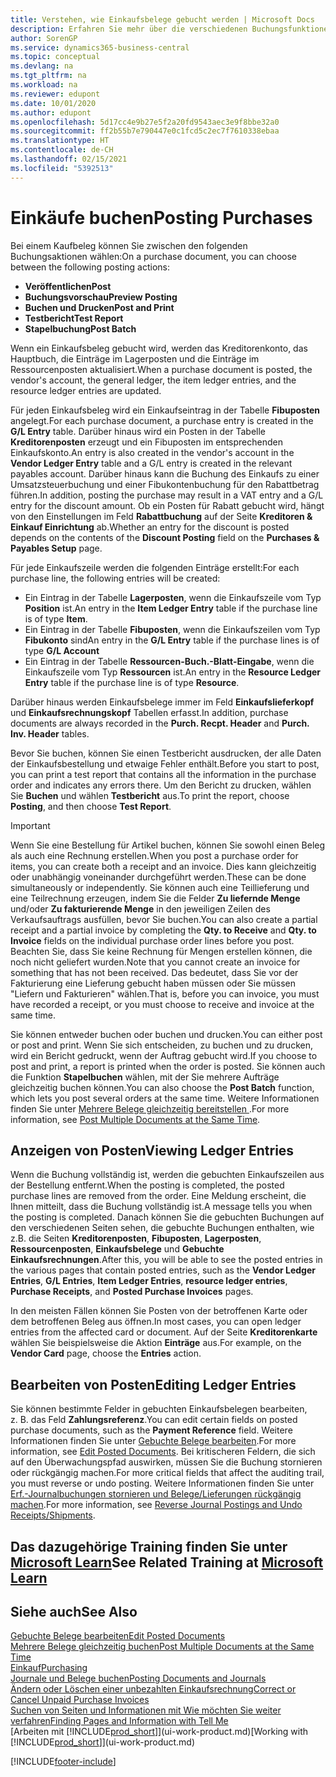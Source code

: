 ```yaml
---
title: Verstehen, wie Einkaufsbelege gebucht werden | Microsoft Docs
description: Erfahren Sie mehr über die verschiedenen Buchungsfunktionen zum Buchen von Einkaufsbelegen und wie Sie gebuchte Belege aktualisieren können.
author: SorenGP
ms.service: dynamics365-business-central
ms.topic: conceptual
ms.devlang: na
ms.tgt_pltfrm: na
ms.workload: na
ms.reviewer: edupont
ms.date: 10/01/2020
ms.author: edupont
ms.openlocfilehash: 5d17cc4e9b27e5f2a20fd9543aec3e9f8bbe32a0
ms.sourcegitcommit: ff2b55b7e790447e0c1fcd5c2ec7f7610338ebaa
ms.translationtype: HT
ms.contentlocale: de-CH
ms.lasthandoff: 02/15/2021
ms.locfileid: "5392513"
---
```

# <a name="posting-purchases"></a><span data-ttu-id="32c2e-103">Einkäufe buchen</span><span class="sxs-lookup"><span data-stu-id="32c2e-103">Posting Purchases</span></span>
<span data-ttu-id="32c2e-104">Bei einem Kaufbeleg können Sie zwischen den folgenden Buchungsaktionen wählen:</span><span class="sxs-lookup"><span data-stu-id="32c2e-104">On a purchase document, you can choose between the following posting actions:</span></span>

* <span data-ttu-id="32c2e-105">**Veröffentlichen**</span><span class="sxs-lookup"><span data-stu-id="32c2e-105">**Post**</span></span>
* <span data-ttu-id="32c2e-106">**Buchungsvorschau**</span><span class="sxs-lookup"><span data-stu-id="32c2e-106">**Preview Posting**</span></span>
* <span data-ttu-id="32c2e-107">**Buchen und Drucken**</span><span class="sxs-lookup"><span data-stu-id="32c2e-107">**Post and Print**</span></span>
* <span data-ttu-id="32c2e-108">**Testbericht**</span><span class="sxs-lookup"><span data-stu-id="32c2e-108">**Test Report**</span></span>
* <span data-ttu-id="32c2e-109">**Stapelbuchung**</span><span class="sxs-lookup"><span data-stu-id="32c2e-109">**Post Batch**</span></span>

<span data-ttu-id="32c2e-110">Wenn ein Einkaufsbeleg gebucht wird, werden das Kreditorenkonto, das Hauptbuch, die Einträge im Lagerposten und die Einträge im Ressourcenposten aktualisiert.</span><span class="sxs-lookup"><span data-stu-id="32c2e-110">When a purchase document is posted, the vendor's account, the general ledger, the item ledger entries, and the resource ledger entries  are updated.</span></span>

<span data-ttu-id="32c2e-111">Für jeden Einkaufsbeleg wird ein Einkaufseintrag in der Tabelle **Fibuposten** angelegt.</span><span class="sxs-lookup"><span data-stu-id="32c2e-111">For each purchase document, a purchase entry is created in the **G/L Entry** table.</span></span> <span data-ttu-id="32c2e-112">Darüber hinaus wird ein Posten in der Tabelle **Kreditorenposten** erzeugt und ein Fibuposten im entsprechenden Einkaufskonto.</span><span class="sxs-lookup"><span data-stu-id="32c2e-112">An entry is also created in the vendor's account in the **Vendor Ledger Entry** table and a G/L entry is created in the relevant payables account.</span></span> <span data-ttu-id="32c2e-113">Darüber hinaus kann die Buchung des Einkaufs zu einer Umsatzsteuerbuchung und einer Fibukontenbuchung für den Rabattbetrag führen.</span><span class="sxs-lookup"><span data-stu-id="32c2e-113">In addition, posting the purchase may result in a VAT entry and a G/L entry for the discount amount.</span></span> <span data-ttu-id="32c2e-114">Ob ein Posten für Rabatt gebucht wird, hängt von den Einstellungen im Feld **Rabattbuchung** auf der Seite **Kreditoren & Einkauf Einrichtung** ab.</span><span class="sxs-lookup"><span data-stu-id="32c2e-114">Whether an entry for the discount is posted depends on the contents of the **Discount Posting** field on the **Purchases & Payables Setup** page.</span></span>

<span data-ttu-id="32c2e-115">Für jede Einkaufszeile werden die folgenden Einträge erstellt:</span><span class="sxs-lookup"><span data-stu-id="32c2e-115">For each purchase line, the following entries will be created:</span></span>
- <span data-ttu-id="32c2e-116">Ein Eintrag in der Tabelle **Lagerposten**, wenn die Einkaufszeile vom Typ **Position** ist.</span><span class="sxs-lookup"><span data-stu-id="32c2e-116">An entry in the **Item Ledger Entry** table if the purchase line is of type **Item**.</span></span>
- <span data-ttu-id="32c2e-117">Ein Eintrag in der Tabelle **Fibuposten**, wenn die Einkaufszeilen vom Typ **Fibukonto** sind</span><span class="sxs-lookup"><span data-stu-id="32c2e-117">An entry in the **G/L Entry** table if the purchase lines is of type **G/L Account**</span></span>
- <span data-ttu-id="32c2e-118">Ein Eintrag in der Tabelle **Ressourcen-Buch.-Blatt-Eingabe**, wenn die Einkaufszeile vom Typ **Ressourcen** ist.</span><span class="sxs-lookup"><span data-stu-id="32c2e-118">An entry in the **Resource Ledger Entry** table if the purchase line is of type **Resource**.</span></span>

<span data-ttu-id="32c2e-119">Darüber hinaus werden Einkaufsbelege immer im Feld **Einkaufslieferkopf** und **Einkaufsrechnungskopf** Tabellen erfasst.</span><span class="sxs-lookup"><span data-stu-id="32c2e-119">In addition, purchase documents are always recorded in the **Purch. Recpt. Header** and **Purch. Inv. Header** tables.</span></span>

<span data-ttu-id="32c2e-120">Bevor Sie buchen, können Sie einen Testbericht ausdrucken, der alle Daten der Einkaufsbestellung und etwaige Fehler enthält.</span><span class="sxs-lookup"><span data-stu-id="32c2e-120">Before you start to post, you can print a test report that contains all the information in the purchase order and indicates any errors there.</span></span> <span data-ttu-id="32c2e-121">Um den Bericht zu drucken, wählen Sie **Buchen** und wählen **Testbericht** aus.</span><span class="sxs-lookup"><span data-stu-id="32c2e-121">To print the report, choose **Posting**, and then choose **Test Report**.</span></span>

> [!IMPORTANT]  
>   <span data-ttu-id="32c2e-122">Wenn Sie eine Bestellung für Artikel buchen, können Sie sowohl einen Beleg als auch eine Rechnung erstellen.</span><span class="sxs-lookup"><span data-stu-id="32c2e-122">When you post a purchase order for items, you can create both a receipt and an invoice.</span></span> <span data-ttu-id="32c2e-123">Dies kann gleichzeitig oder unabhängig voneinander durchgeführt werden.</span><span class="sxs-lookup"><span data-stu-id="32c2e-123">These can be done simultaneously or independently.</span></span> <span data-ttu-id="32c2e-124">Sie können auch eine Teillieferung und eine Teilrechnung erzeugen, indem Sie die Felder **Zu liefernde Menge** und/oder **Zu fakturierende Menge** in den jeweiligen Zeilen des Verkaufsauftrags ausfüllen, bevor Sie buchen.</span><span class="sxs-lookup"><span data-stu-id="32c2e-124">You can also create a partial receipt and a partial invoice by completing the **Qty. to Receive** and **Qty. to Invoice** fields on the individual purchase order lines before you post.</span></span> <span data-ttu-id="32c2e-125">Beachten Sie, dass Sie keine Rechnung für Mengen erstellen können, die noch nicht geliefert wurden.</span><span class="sxs-lookup"><span data-stu-id="32c2e-125">Note that you cannot create an invoice for something that has not been received.</span></span> <span data-ttu-id="32c2e-126">Das bedeutet, dass Sie vor der Fakturierung eine Lieferung gebucht haben müssen oder Sie müssen "Liefern und Fakturieren" wählen.</span><span class="sxs-lookup"><span data-stu-id="32c2e-126">That is, before you can invoice, you must have recorded a receipt, or you must choose to receive and invoice at the same time.</span></span>

<span data-ttu-id="32c2e-127">Sie können entweder buchen oder buchen und drucken.</span><span class="sxs-lookup"><span data-stu-id="32c2e-127">You can either post or post and print.</span></span> <span data-ttu-id="32c2e-128">Wenn Sie sich entscheiden, zu buchen und zu drucken, wird ein Bericht gedruckt, wenn der Auftrag gebucht wird.</span><span class="sxs-lookup"><span data-stu-id="32c2e-128">If you choose to post and print, a report is printed when the order is posted.</span></span> <span data-ttu-id="32c2e-129">Sie können auch die Funktion **Stapelbuchen** wählen, mit der Sie mehrere Aufträge gleichzeitig buchen können.</span><span class="sxs-lookup"><span data-stu-id="32c2e-129">You can also choose the **Post Batch** function, which lets you post several orders at the same time.</span></span> <span data-ttu-id="32c2e-130">Weitere Informationen finden Sie unter [Mehrere Belege gleichzeitig bereitstellen ](ui-batch-posting.md).</span><span class="sxs-lookup"><span data-stu-id="32c2e-130">For more information, see [Post Multiple Documents at the Same Time](ui-batch-posting.md).</span></span>

## <a name="viewing-ledger-entries"></a><span data-ttu-id="32c2e-131">Anzeigen von Posten</span><span class="sxs-lookup"><span data-stu-id="32c2e-131">Viewing Ledger Entries</span></span>
<span data-ttu-id="32c2e-132">Wenn die Buchung vollständig ist, werden die gebuchten Einkaufszeilen aus der Bestellung entfernt.</span><span class="sxs-lookup"><span data-stu-id="32c2e-132">When the posting is completed, the posted purchase lines are removed from the order.</span></span> <span data-ttu-id="32c2e-133">Eine Meldung erscheint, die Ihnen mitteilt, dass die Buchung vollständig ist.</span><span class="sxs-lookup"><span data-stu-id="32c2e-133">A message tells you when the posting is completed.</span></span> <span data-ttu-id="32c2e-134">Danach können Sie die gebuchten Buchungen auf den verschiedenen Seiten sehen, die gebuchte Buchungen enthalten, wie z.B. die Seiten **Kreditorenposten**, **Fibuposten**, **Lagerposten**, **Ressourcenposten**, **Einkaufsbelege** und **Gebuchte Einkaufsrechnungen**.</span><span class="sxs-lookup"><span data-stu-id="32c2e-134">After this, you will be able to see the posted entries in the various pages that contain posted entries, such as the **Vendor Ledger Entries**, **G/L Entries**, **Item Ledger Entries**, **resource ledger entries**, **Purchase Receipts**, and **Posted Purchase Invoices** pages.</span></span>

<span data-ttu-id="32c2e-135">In den meisten Fällen können Sie Posten von der betroffenen Karte oder dem betroffenen Beleg aus öffnen.</span><span class="sxs-lookup"><span data-stu-id="32c2e-135">In most cases, you can open ledger entries from the affected card or document.</span></span> <span data-ttu-id="32c2e-136">Auf der Seite **Kreditorenkarte** wählen Sie beispielsweise die Aktion **Einträge** aus.</span><span class="sxs-lookup"><span data-stu-id="32c2e-136">For example, on the **Vendor Card** page, choose the **Entries** action.</span></span>

## <a name="editing-ledger-entries"></a><span data-ttu-id="32c2e-137">Bearbeiten von Posten</span><span class="sxs-lookup"><span data-stu-id="32c2e-137">Editing Ledger Entries</span></span>
<span data-ttu-id="32c2e-138">Sie können bestimmte Felder in gebuchten Einkaufsbelegen bearbeiten, z. B. das Feld **Zahlungsreferenz**.</span><span class="sxs-lookup"><span data-stu-id="32c2e-138">You can edit certain fields on posted purchase documents, such as the **Payment Reference** field.</span></span> <span data-ttu-id="32c2e-139">Weitere Informationen finden Sie unter [Gebuchte Belege bearbeiten](across-edit-posted-document.md).</span><span class="sxs-lookup"><span data-stu-id="32c2e-139">For more information, see [Edit Posted Documents](across-edit-posted-document.md).</span></span> <span data-ttu-id="32c2e-140">Bei kritischeren Feldern, die sich auf den Überwachungspfad auswirken, müssen Sie die Buchung stornieren oder rückgängig machen.</span><span class="sxs-lookup"><span data-stu-id="32c2e-140">For more critical fields that affect the auditing trail, you must reverse or undo posting.</span></span> <span data-ttu-id="32c2e-141">Weitere Informationen finden Sie unter [Erf.-Journalbuchungen stornieren und Belege/Lieferungen rückgängig machen](finance-how-reverse-journal-posting.md).</span><span class="sxs-lookup"><span data-stu-id="32c2e-141">For more information, see [Reverse Journal Postings and Undo Receipts/Shipments](finance-how-reverse-journal-posting.md).</span></span>

## <a name="see-related-training-at-microsoft-learn"></a><span data-ttu-id="32c2e-142">Das dazugehörige Training finden Sie unter [Microsoft Learn](/learn/modules/receive-invoice-dynamics-d365-business-central/index)</span><span class="sxs-lookup"><span data-stu-id="32c2e-142">See Related Training at [Microsoft Learn](/learn/modules/receive-invoice-dynamics-d365-business-central/index)</span></span>

## <a name="see-also"></a><span data-ttu-id="32c2e-143">Siehe auch</span><span class="sxs-lookup"><span data-stu-id="32c2e-143">See Also</span></span>
[<span data-ttu-id="32c2e-144">Gebuchte Belege bearbeiten</span><span class="sxs-lookup"><span data-stu-id="32c2e-144">Edit Posted Documents</span></span>](across-edit-posted-document.md)  
[<span data-ttu-id="32c2e-145">Mehrere Belege gleichzeitig buchen</span><span class="sxs-lookup"><span data-stu-id="32c2e-145">Post Multiple Documents at the Same Time</span></span>](ui-batch-posting.md)  
[<span data-ttu-id="32c2e-146">Einkauf</span><span class="sxs-lookup"><span data-stu-id="32c2e-146">Purchasing</span></span>](purchasing-manage-purchasing.md)  
[<span data-ttu-id="32c2e-147">Journale und Belege buchen</span><span class="sxs-lookup"><span data-stu-id="32c2e-147">Posting Documents and Journals</span></span>](ui-post-documents-journals.md)  
[<span data-ttu-id="32c2e-148">Ändern oder Löschen einer unbezahlten Einkaufsrechnung</span><span class="sxs-lookup"><span data-stu-id="32c2e-148">Correct or Cancel Unpaid Purchase Invoices</span></span>](purchasing-how-correct-cancel-unpaid-purchase-invoices.md)  
[<span data-ttu-id="32c2e-149">Suchen von Seiten und Informationen mit Wie möchten Sie weiter verfahren</span><span class="sxs-lookup"><span data-stu-id="32c2e-149">Finding Pages and Information with Tell Me</span></span>](ui-search.md)  
<span data-ttu-id="32c2e-150">[Arbeiten mit [!INCLUDE[prod_short](includes/prod_short.md)]](ui-work-product.md)</span><span class="sxs-lookup"><span data-stu-id="32c2e-150">[Working with [!INCLUDE[prod_short](includes/prod_short.md)]](ui-work-product.md)</span></span>


[!INCLUDE[footer-include](includes/footer-banner.md)]